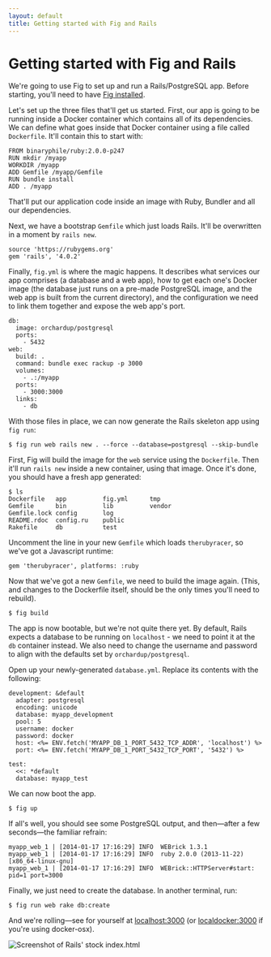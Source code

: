```yaml
---
layout: default
title: Getting started with Fig and Rails
---
```


Getting started with Fig and Rails
==================================

We're going to use Fig to set up and run a Rails/PostgreSQL app. Before starting, you'll need to have [Fig installed](install.html).

Let's set up the three files that'll get us started. First, our app is going to be running inside a Docker container which contains all of its dependencies. We can define what goes inside that Docker container using a file called `Dockerfile`. It'll contain this to start with:

    FROM binaryphile/ruby:2.0.0-p247
    RUN mkdir /myapp
    WORKDIR /myapp
    ADD Gemfile /myapp/Gemfile
    RUN bundle install
    ADD . /myapp

That'll put our application code inside an image with Ruby, Bundler and all our dependencies.

Next, we have a bootstrap `Gemfile` which just loads Rails. It'll be overwritten in a moment by `rails new`.

    source 'https://rubygems.org'
    gem 'rails', '4.0.2'

Finally, `fig.yml` is where the magic happens. It describes what services our app comprises (a database and a web app), how to get each one's Docker image (the database just runs on a pre-made PostgreSQL image, and the web app is built from the current directory), and the configuration we need to link them together and expose the web app's port.

    db:
      image: orchardup/postgresql
      ports:
        - 5432
    web:
      build: .
      command: bundle exec rackup -p 3000
      volumes:
        - .:/myapp
      ports:
        - 3000:3000
      links:
        - db

With those files in place, we can now generate the Rails skeleton app using `fig run`:

    $ fig run web rails new . --force --database=postgresql --skip-bundle

First, Fig will build the image for the `web` service using the `Dockerfile`. Then it'll run `rails new` inside a new container, using that image. Once it's done, you should have a fresh app generated:

    $ ls
    Dockerfile   app          fig.yml      tmp
    Gemfile      bin          lib          vendor
    Gemfile.lock config       log
    README.rdoc  config.ru    public
    Rakefile     db           test

Uncomment the line in your new `Gemfile` which loads `therubyracer`, so we've got a Javascript runtime:

    gem 'therubyracer', platforms: :ruby

Now that we've got a new `Gemfile`, we need to build the image again. (This, and changes to the Dockerfile itself, should be the only times you'll need to rebuild).

    $ fig build

The app is now bootable, but we're not quite there yet. By default, Rails expects a database to be running on `localhost` - we need to point it at the `db` container instead. We also need to change the username and password to align with the defaults set by `orchardup/postgresql`.

Open up your newly-generated `database.yml`. Replace its contents with the following:

    development: &default
      adapter: postgresql
      encoding: unicode
      database: myapp_development
      pool: 5
      username: docker
      password: docker
      host: <%= ENV.fetch('MYAPP_DB_1_PORT_5432_TCP_ADDR', 'localhost') %>
      port: <%= ENV.fetch('MYAPP_DB_1_PORT_5432_TCP_PORT', '5432') %>

    test:
      <<: *default
      database: myapp_test

We can now boot the app.

    $ fig up

If all's well, you should see some PostgreSQL output, and then—after a few seconds—the familiar refrain:

    myapp_web_1 | [2014-01-17 17:16:29] INFO  WEBrick 1.3.1
    myapp_web_1 | [2014-01-17 17:16:29] INFO  ruby 2.0.0 (2013-11-22) [x86_64-linux-gnu]
    myapp_web_1 | [2014-01-17 17:16:29] INFO  WEBrick::HTTPServer#start: pid=1 port=3000

Finally, we just need to create the database. In another terminal, run:

    $ fig run web rake db:create

And we're rolling—see for yourself at [localhost:3000](http://localhost:3000) (or [localdocker:3000](http://localdocker:3000) if you're using docker-osx).

![Screenshot of Rails' stock index.html](https://orchardup.com/static/images/fig-rails-screenshot.png)

